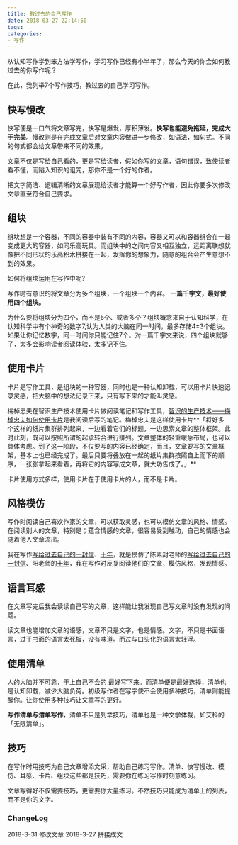 ```yaml
---
title: 教过去的自己写作
date: 2018-03-27 22:14:50
tags: 
categories:
- 写作
---
```

从认知写作学到笨方法学写作，学习写作已经有小半年了，那么今天的你会如何教过去的你写作呢？ 

在此，我列举7个写作技巧，教过去的自己学习写作。 
 <!-- more -->
## 快写慢改

快写便是一口气将文章写完，快写是爆发，厚积薄发。**快写也能避免拖延，完成大于完美**。慢改则是在完成文章后对文章内容做进一步修改，如语法，如句式。不同的句式都会给文章带来不同的效果。

文章不仅是写给自己看的，更是写给读者，假如你写的文章，语句错误，致使读者看不懂，而陷入知识的诅咒，那你不是一个好的作者。

把文字简洁、逻辑清晰的文章展现给读者才能算一个好写作者，因此你要多次修改文章直至符合自己要求。

## 组块

组块想是一个容器，不同的容器中装有不同的内容，容器又可以和容器组合在一起变成更大的容器，如同乐高玩具。而组块中的之间内容又相互独立，远距离联想就像把不同形状的乐高积木拼接在一起，发挥你的想象力，随意的组合会产生意想不到的效果。

如何将组块运用在写作中呢?

写作时有意识的将文章分为多个组块，一个组块一个内容。 **一篇千字文，最好使用四个组块。**

为什么要将组块分为四个，而不是5个、或者多个？组块概念来自于认知科学，在认知科学中有个神奇的数字7,认为人类的大脑在同一时间，最多存储4±3个组块。如果让你记忆数字，同一时间你只能记住7个。对一篇千字文来说，四个组块就够了，太多会影响读者阅读体验，太多记不住。
## 使用卡片

卡片是写作工具，是组块的一种容器，同时也是一种认知卸载，可以用卡片快速记录灵感，把大脑中的想法记录下来，只有写下来的才能叫灵感。


梅棹忠夫在智识生产技术使用卡片做阅读笔记和写作工具，[智识的生产技术——梅棹忠夫如何使用卡片](http://blgo.syaoran.me/blgo/ProductionKnowledge.html)是我阅读后写的笔记。梅棹忠夫是这样使用卡片**「将好多个这样的纸片集群排列起来，一边看着它们的标题，一边思索文章的整体框架。此时此刻，既可以按照所谓的起承转合进行排列。文章整体的轻重缓急布局，也可以具体考虑。到了这一阶段，不仅要写的内容已经确定，而且，文章要写的文章框架，基本上也已经完成了。最后只要将叠放在一起的纸片集群按照自上而下的顺序，一张张拿起来看着，再将它的内容写成文章，就大功告成了。」**

卡片使用方式多样，使用卡片在于使用卡片的人，而不是卡片。
## 风格模仿

写作时阅读自己喜欢作家的文章，可以获取灵感，也可以模仿文章的风格、情感。在阅读别人的文章，特别是；蕴含情感的文章，很容易受到触动，自己的情感也会随着他人文章流出。

我在写作[写给过去自己的一封信](http://blgo.syaoran.me/blgo/ToMyselfLetter.html)、[十年](http://blgo.syaoran.me/blgo/TenYears.html)，就是模仿了陈素封老师的[写给过去自己的一封信](http://www.cnfeat.com/blog/2017/03/03/a-letter-to-myself-in-that-past/)、阳老师的[十年](http://www.yangzhiping.com/psy/ten-years.html)，我在写作时反复阅读他们的文章，模仿风格，发现情感。


## 语言耳感

在文章写完后我会读读自己写的文章，这样能让我发现自己写文章时没有发现的问题。

读文章也能增加文章的语感，文章不只是文字，也是情感。文字，不只是书面语言，过于书面的语言太死板，没有味道。而过与口头化的语言太轻浮。


## 使用清单

人的大脑并不可靠，于上自己不会的 最好写下来。而清单便是最好选择，清单也是认知卸载，减少大脑负荷。初级写作者在写字使不会使用多种技巧，清单则能提醒你。让你使用多种技巧让文章写的更好。

**写作清单与清单写作**，清单不只是列举技巧，清单也是一种文学体裁，如艾科的「无限清单」。



## 技巧

在写作时用技巧为自己文章增添文采，帮助自己练习写作。清单、快写慢改、模仿、耳感、卡片、组块这些都是技巧，需要你在练习写作时刻意练习。

文章写得好不仅需要技巧，更需要你大量练习。不然技巧只能成为清单上的列表，而不是你的文字。

### ChangeLog
2018-3-31 修改文章
2018-3-27 拼接成文
